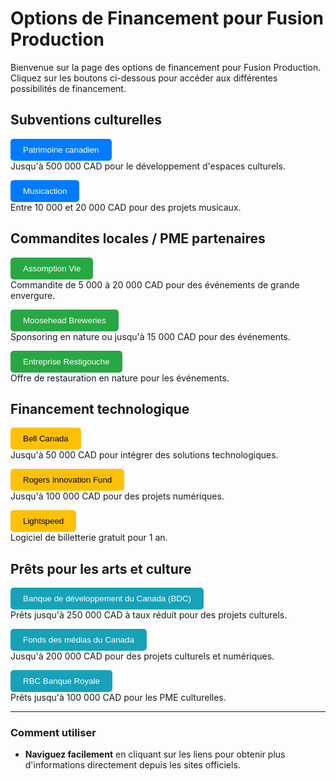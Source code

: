 # Options de Financement pour Fusion Production

Bienvenue sur la page des options de financement pour Fusion Production. Cliquez sur les boutons ci-dessous pour accéder aux différentes possibilités de financement.

## Subventions culturelles


<p>
    <a href="https://www.canada.ca/fr/patrimoine-canadien/services/fonds-espaces-culturels.html" target="_blank" style="text-decoration: none;">
        <button style="padding: 10px 20px; background-color: #007bff; color: white; border: none; border-radius: 5px; cursor: pointer;">Patrimoine canadien</button>
    </a>
    <br>
    Jusqu'à 500 000 CAD pour le développement d'espaces culturels.
</p>

<p>
    <a href="https://www.musicaction.ca" target="_blank" style="text-decoration: none;">
        <button style="padding: 10px 20px; background-color: #007bff; color: white; border: none; border-radius: 5px; cursor: pointer;">Musicaction</button>
    </a>
    <br>
    Entre 10 000 et 20 000 CAD pour des projets musicaux.
</p>

## Commandites locales / PME partenaires

<p>
    <a href="https://www.assomption.ca/fr" target="_blank" style="text-decoration: none;">
        <button style="padding: 10px 20px; background-color: #28a745; color: white; border: none; border-radius: 5px; cursor: pointer;">Assomption Vie</button>
    </a>
    <br>
    Commandite de 5 000 à 20 000 CAD pour des événements de grande envergure.
</p>

<p>
    <a href="https://moosehead.ca/" target="_blank" style="text-decoration: none;">
        <button style="padding: 10px 20px; background-color: #28a745; color: white; border: none; border-radius: 5px; cursor: pointer;">Moosehead Breweries</button>
    </a>
    <br>
    Sponsoring en nature ou jusqu'à 15 000 CAD pour des événements.
</p>

<p>
    <a href="https://www.restigouche.com" target="_blank" style="text-decoration: none;">
        <button style="padding: 10px 20px; background-color: #28a745; color: white; border: none; border-radius: 5px; cursor: pointer;">Entreprise Restigouche</button>
    </a>
    <br>
    Offre de restauration en nature pour les événements.
</p>

## Financement technologique

<p>
    <a href="https://www.bell.ca" target="_blank" style="text-decoration: none;">
        <button style="padding: 10px 20px; background-color: #ffc107; color: black; border: none; border-radius: 5px; cursor: pointer;">Bell Canada</button>
    </a>
    <br>
    Jusqu'à 50 000 CAD pour intégrer des solutions technologiques.
</p>

<p>
    <a href="https://about.rogers.com/innovation/" target="_blank" style="text-decoration: none;">
        <button style="padding: 10px 20px; background-color: #ffc107; color: black; border: none; border-radius: 5px; cursor: pointer;">Rogers Innovation Fund</button>
    </a>
    <br>
    Jusqu'à 100 000 CAD pour des projets numériques.
</p>

<p>
    <a href="https://www.lightspeedhq.com" target="_blank" style="text-decoration: none;">
        <button style="padding: 10px 20px; background-color: #ffc107; color: black; border: none; border-radius: 5px; cursor: pointer;">Lightspeed</button>
    </a>
    <br>
    Logiciel de billetterie gratuit pour 1 an.
</p>

## Prêts pour les arts et culture

<p>
    <a href="https://www.bdc.ca" target="_blank" style="text-decoration: none;">
        <button style="padding: 10px 20px; background-color: #17a2b8; color: white; border: none; border-radius: 5px; cursor: pointer;">Banque de développement du Canada (BDC)</button>
    </a>
    <br>
    Prêts jusqu'à 250 000 CAD à taux réduit pour des projets culturels.
</p>

<p>
    <a href="https://cmf-fmc.ca" target="_blank" style="text-decoration: none;">
        <button style="padding: 10px 20px; background-color: #17a2b8; color: white; border: none; border-radius: 5px; cursor: pointer;">Fonds des médias du Canada</button>
    </a>
    <br>
    Jusqu'à 200 000 CAD pour des projets culturels et numériques.
</p>

<p>
    <a href="https://www.rbc.com/fr/" target="_blank" style="text-decoration: none;">
        <button style="padding: 10px 20px; background-color: #17a2b8; color: white; border: none; border-radius: 5px; cursor: pointer;">RBC Banque Royale</button>
    </a>
    <br>
    Prêts jusqu'à 100 000 CAD pour les PME culturelles.
</p>

---

### Comment utiliser

- **Naviguez facilement** en cliquant sur les liens pour obtenir plus d'informations directement depuis les sites officiels.
